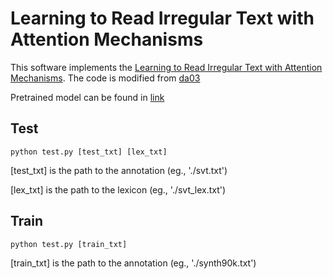 Learning to Read Irregular Text with Attention Mechanisms
======================================

This software implements the [Learning to Read Irregular Text with Attention Mechanisms](http://www.cse.psu.edu/~duk17/papers/IJCAI17-IrregularText.pdf).
The code is modified from [da03](https://github.com/da03/Attention-OCR)

Pretrained model can be found in [link](https://drive.google.com/open?id=1YHg9cfUVQHXncW6z7NxhqYndV6aHoS1U)

Test
--------
    python test.py [test_txt] [lex_txt]
	
[test_txt] is the path to the annotation (eg., './svt.txt')

[lex_txt] is the path to the lexicon (eg., './svt_lex.txt')
	
Train
--------
    python test.py [train_txt] 
	
[train_txt] is the path to the annotation (eg., './synth90k.txt')



